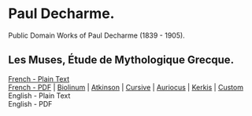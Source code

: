 # Paul Decharme.

Public Domain Works of Paul Decharme (1839 - 1905).

## Les Muses, Étude de Mythologique Grecque.

[French - Plain Text](muses-mythologique-grecque/full-text-french.md)  
[French - PDF](https://cdn.solaranamnesis.com/Decharme/muses_decharme_1869_french.pdf) | [Biolinum](https://cdn.solaranamnesis.com/Decharme/muses_decharme_1869_french_biolinum.pdf) | [Atkinson](https://cdn.solaranamnesis.com/Decharme/muses_decharme_1869_french_atkinson.pdf) | [Cursive](https://cdn.solaranamnesis.com/Decharme/muses_decharme_1869_french_frcursive.pdf) | [Auriocus](https://cdn.solaranamnesis.com/Decharme/muses_decharme_1869_french_aurical.pdf) | [Kerkis](https://cdn.solaranamnesis.com/Decharme/muses_decharme_1869_french_kerkis.pdf) | [Custom](https://cdn.solaranamnesis.com/Decharme/muses_decharme_1869_french_custom.pdf)  
English - Plain Text  
English - PDF  
